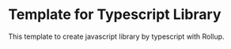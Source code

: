 # Template for Typescript Library

This template to create javascript library by typescript with Rollup.
